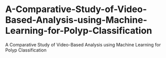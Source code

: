 # A-Comparative-Study-of-Video-Based-Analysis-using-Machine-Learning-for-Polyp-Classification
A Comparative Study of Video-Based Analysis using Machine Learning for Polyp Classification
